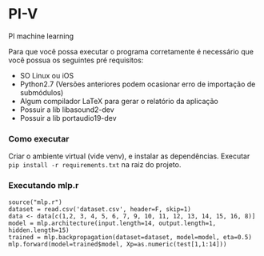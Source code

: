 # PI-V
PI machine learning

Para que você possa executar o programa corretamente é necessário que você possua os seguintes pré requisitos:
  * SO Linux ou iOS
  * Python2.7 (Versões anteriores podem ocasionar erro de importação de submódulos)
  * Algum compilador LaTeX para gerar o relatório da aplicação
  * Possuir a lib libasound2-dev
  * Possuir a lib portaudio19-dev

### Como executar
Criar o ambiente virtual (vide venv), e instalar as dependências. Executar `pip install -r requirements.txt` na raiz do projeto.

### Executando mlp.r
```
source("mlp.r")
dataset = read.csv('dataset.csv', header=F, skip=1)
data <- data[c(1,2, 3, 4, 5, 6, 7, 9, 10, 11, 12, 13, 14, 15, 16, 8)]
model = mlp.architecture(input.length=14, output.length=1, hidden.length=15)
trained = mlp.backpropagation(dataset=dataset, model=model, eta=0.5)
mlp.forward(model=trained$model, Xp=as.numeric(test[1,1:14]))
```
